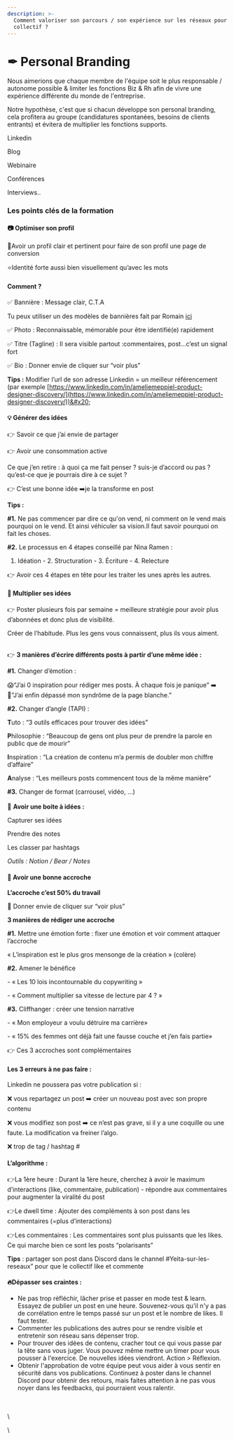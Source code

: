 ```yaml
---
description: >-
  Comment valoriser son parcours / son expérience sur les réseaux pour servir le
  collectif ?
---
```


# ✒ Personal Branding

Nous aimerions que chaque membre de l'équipe soit le plus responsable / autonome possible & limiter les fonctions Biz & Rh afin de vivre une expérience différente du monde de l'entreprise.&#x20;

Notre hypothèse, c'est que si chacun développe son personal branding, cela profitera au groupe (candidatures spontanées, besoins de clients entrants) et évitera de multiplier les fonctions supports.&#x20;

Linkedin

Blog&#x20;

Webinaire&#x20;

Conférences&#x20;

Interviews..&#x20;

### Les points clés de la formation

#### 📷 Optimiser son profil&#x20;

🎯Avoir un profil clair et pertinent pour faire de son profil une page de conversion

⭐Identité forte aussi bien visuellement qu’avec les mots

#### Comment ?&#x20;

✅ Bannière : Message clair, C.T.A&#x20;

Tu peux utiliser un des modèles de bannières fait par Romain [ici ](https://drive.google.com/drive/u/2/folders/1oLeiVsjLV7AloLqNlofx5U809SwAotat)

✅ Photo : Reconnaissable, mémorable pour être identifié(e)  rapidement

✅ Titre (Tagline) : Il sera visible partout :commentaires, post…c’est un signal fort

✅ Bio : Donner envie de cliquer sur “voir plus”

**Tips :** Modifier l’url de son adresse Linkedin = un meilleur référencement (par exemple [https://www.linkedin.com/in/ameliemeppiel-product-designer-discovery/](https://www.linkedin.com/in/ameliemeppiel-product-designer-discovery/))&#x20;

#### 💡 Générer des idées&#x20;

👉 Savoir ce que j’ai envie de partager&#x20;

👉 Avoir une consommation active&#x20;

Ce que j’en retire : à quoi ça me fait penser ? suis-je d’accord ou pas ? qu’est-ce que je pourrais dire à ce sujet ?&#x20;

👉 C’est une bonne idée ➡️je la transforme en post

**Tips :**&#x20;

**#1.** Ne pas commencer par dire ce qu'on vend, ni comment on le vend mais pourquoi on le vend. Et ainsi véhiculer sa vision.Il faut savoir pourquoi on fait les choses.&#x20;

**#2.** Le processus en 4 étapes  conseillé par Nina Ramen :&#x20;

1. Idéation - 2. Structuration - 3. Écriture - 4. Relecture&#x20;

👉 Avoir ces 4 étapes en tête pour les traiter les unes après les autres.&#x20;

#### 💯 Multiplier ses idées

👉 Poster plusieurs fois par semaine = meilleure stratégie pour avoir plus d’abonnées et donc plus de visibilité.

Créer de l’habitude. Plus les gens vous connaissent, plus ils vous aiment.

\
👉 **3 manières d’écrire différents posts à partir d’une même idée :**

**#1.** Changer d’émotion :&#x20;

😱“J’ai 0 inspiration pour rédiger mes posts. À chaque fois je panique”   ➡️ 🤗”J’ai enfin dépassé mon syndrôme de la page blanche.”

**#2.** Changer d’angle (TAPI) :&#x20;

**T**uto : “3 outils efficaces pour trouver des idées”

**P**hilosophie : “Beaucoup de gens ont plus peur de prendre la parole en public que de mourir”

**I**nspiration : “La création de contenu m’a permis de doubler mon chiffre d’affaire”

**A**nalyse : “Les meilleurs posts commencent tous de la même manière”&#x20;

**#3.** Changer de format (carrousel, vidéo, …)\
\
🧠  **Avoir une boite à idées :**&#x20;

Capturer ses idées

Prendre des notes&#x20;

Les classer par hashtags&#x20;

_Outils : Notion / Bear / Notes_&#x20;

#### 🌟 Avoir une bonne accroche&#x20;

**L’accroche c’est 50% du travail**&#x20;

🎯 Donner envie de cliquer sur “voir plus”&#x20;

**3 manières de rédiger une accroche**&#x20;

**#1.** Mettre une émotion forte : fixer une émotion et voir comment attaquer l’accroche&#x20;

« L’inspiration est le plus gros mensonge de la création »  (colère)

**#2.** Amener le bénéfice

\- « Les 10 lois incontournable du copywriting »

\- « Comment multiplier sa vitesse de lecture par 4 ? »

**#3.** Cliffhanger : créer une tension narrative

\- « Mon employeur a voulu détruire ma carrière»

\- « 15% des femmes ont déjà fait une fausse couche et j’en fais partie»

👉 Ces 3 accroches sont complémentaires

#### Les 3 erreurs à ne pas faire :&#x20;

Linkedin ne poussera pas votre publication si :&#x20;

❌ vous repartagez un post ➡️ créer un nouveau post avec son propre contenu

❌ vous modifiez son post ➡️ ce n’est pas grave, si il y a une coquille ou une faute. La modification va freiner l’algo.

❌ trop de tag / hashtag #

#### L’algorithme :&#x20;

👉La 1ère heure : Durant la 1ère heure, cherchez à avoir le maximum d’interactions (like, commentaire, publication) - répondre aux commentaires pour augmenter la viralité du post

👉Le dwell time : Ajouter des compléments à son post dans les commentaires (=plus d’interactions)

👉Les commentaires : Les commentaires sont plus puissants que les likes. Ce qui marche bien ce sont les posts “polarisants”&#x20;

**Tips** : partager son post dans Discord dans le channel #Yeita-sur-les-reseaux” pour que le collectif like et commente&#x20;

#### 🔥Dépasser ses craintes :&#x20;

* Ne pas trop réfléchir, lâcher prise et passer en mode test & learn. Essayez de publier un post en une heure. Souvenez-vous qu'il n'y a pas de corrélation entre le temps passé sur un post et le nombre de likes. Il faut tester.
* Commenter les publications des autres pour se rendre visible et entretenir son réseau sans dépenser trop.
* Pour trouver des idées de contenu, cracher tout ce qui vous passe par la tête sans vous juger. Vous pouvez même mettre un timer pour vous pousser à l'exercice. De nouvelles idées viendront. Action > Réflexion.
* Obtenir l'approbation de votre équipe peut vous aider à vous sentir en sécurité dans vos publications. Continuez à poster dans le channel Discord pour obtenir des retours, mais faites attention à ne pas vous noyer dans les feedbacks, qui pourraient vous ralentir.

\
\
\






\
